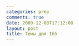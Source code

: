 ```yaml
---
categories: prep
comments: true
date: 2009-12-08T17:12:00
layout: post
title: Темы для 165
---
```


